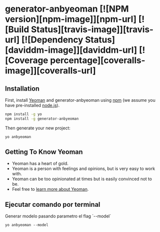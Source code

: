 # generator-anbyeoman [![NPM version][npm-image]][npm-url] [![Build Status][travis-image]][travis-url] [![Dependency Status][daviddm-image]][daviddm-url] [![Coverage percentage][coveralls-image]][coveralls-url]
> 

## Installation

First, install [Yeoman](http://yeoman.io) and generator-anbyeoman using [npm](https://www.npmjs.com/) (we assume you have pre-installed [node.js](https://nodejs.org/)).

```bash
npm install -g yo
npm install -g generator-anbyeoman
```

Then generate your new project:

```bash
yo anbyeoman
```

## Getting To Know Yeoman

 * Yeoman has a heart of gold.
 * Yeoman is a person with feelings and opinions, but is very easy to work with.
 * Yeoman can be too opinionated at times but is easily convinced not to be.
 * Feel free to [learn more about Yeoman](http://yeoman.io/).


## Ejecutar comando por terminal

Generar modelo pasando parametro el flag ´--model´

	yo anbyeoman --model
